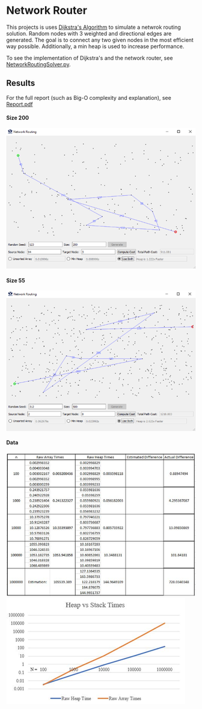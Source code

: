 # Network Router

This projects is uses [Dijkstra's Algorithm](https://en.wikipedia.org/wiki/Dijkstra%27s_algorithm) to simulate a netwrok routing solution.
Random nodes with 3 weighted and directional edges are generated.
The goal is to connect any two given nodes in the most efficient way possible.
Additionally, a min heap is used to increase performance.

To see the implementation of Dijkstra's and the network router, see [NetworkRoutingSolver.py](NetworkRoutingSolver.py).

## Results

For the full report (such as Big-O complexity and explanation), see [Report.pdf](Network%20Routing%20-%20Report.pdf)

#### Size 200
![](images/Seed%20123%20-%20Size%20200.PNG)

#### Size 55
![](images/Seed%20312%20-%20Size%20500.PNG)

#### Data
![](images/table.jpg)
![](images/graph.jpg)
